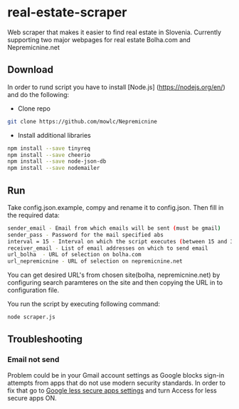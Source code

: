# real-estate-scraper
Web scraper that makes it easier to find real estate in Slovenia. Currently supporting two major webpages for real estate Bolha.com and Nepremicnine.net

## Download
In order to rund script you have to install [Node.js] (https://nodejs.org/en/) and do the following:
* Clone repo 
```bash
git clone https://github.com/mowlc/Nepremicnine
```
* Install additional libraries
```bash
npm install --save tinyreq
npm install --save cheerio 
npm install --save node-json-db 
npm install --save nodemailer
```

## Run
Take config.json.example, compy and rename it to config.json. Then fill in the required data:
```bash
sender_email - Email from which emails will be sent (must be gmail)
sender_pass - Password for the mail specified abs
interval = 15 - Interval on which the script executes (between 15 and 30 minutes is optimal) 
receiver_email - List of email addresses on which to send email 
url_bolha  - URL of selection on bolha.com				
url_nepremicnine - URL of selection on nepremicnine.net				
```
You can get desired URL's from chosen site(bolha, nepremicnine.net) by configuring search paramteres on the site and then copying the URL in to configuration file. 

You run the script by executing following command:
```bash
node scraper.js
```

## Troubleshooting
### Email not send
Problem could be in your Gmail account settings as Google blocks sign-in attempts from apps that do not use modern security standards. In order to fix that go to [Google less secure apps settings](https://www.google.com/settings/security/lesssecureapps) and turn Access for less secure apps ON.

